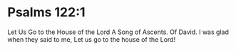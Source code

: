 # Psalms 122:1

Let Us Go to the House of the Lord A Song of Ascents. Of David. I was glad when they said to me, Let us go to the house of the Lord!
